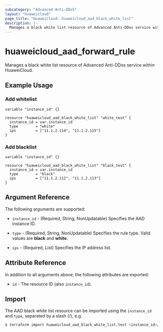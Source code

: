 ```yaml
---
subcategory: "Advanced Anti-DDoS"
layout: "huaweicloud"
page_title: "HuaweiCloud: huaweicloud_aad_black_white_list"
description: |-
  Manages a black white list resource of Advanced Anti-DDos service within HuaweiCloud.
---
```


# huaweicloud_aad_forward_rule

Manages a black white list resource of Advanced Anti-DDos service within HuaweiCloud.

## Example Usage

### Add whitelist

```hcl
variable "instance_id" {}

resource "huaweicloud_aad_black_white_list" "white_test" {
  instance_id = var.instance_id
  type        = "white"
  ips         = ["11.1.2.114", "11.1.2.115"]
}
```

### Add blacklist

```hcl
variable "instance_id" {}

resource "huaweicloud_aad_black_white_list" "black_test" {
  instance_id = var.instance_id
  type        = "black"
  ips         = ["11.1.2.112", "11.1.2.113"]
}
```

## Argument Reference

The following arguments are supported:

* `instance_id` - (Required, String, NonUpdatable) Specifies the AAD instance ID.

* `type` - (Required, String, NonUpdatable) Specifies the rule type. Valid values are **black** and **white**.

* `ips` - (Required, List) Specifies the IP address list.

## Attribute Reference

In addition to all arguments above, the following attributes are exported:

* `id` - The resource ID (also `instance_id`).

## Import

The AAD black white list resource can be imported using the `instance_id` and `type`, separated by a slash (/), e.g.

```bash
$ terraform import huaweicloud_aad_black_white_list.test <instance_id>/<type>
```
